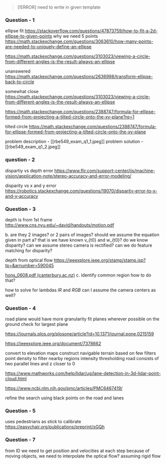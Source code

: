 >[!ERROR]
>need to write in given template

### Question - 1

ellipse fit 
https://stackoverflow.com/questions/47873759/how-to-fit-a-2d-ellipse-to-given-points
why we need 5 points 
https://math.stackexchange.com/questions/3063610/how-many-points-are-needed-to-uniquely-define-an-ellipse


https://math.stackexchange.com/questions/3103023/viewing-a-circle-from-different-angles-is-the-result-always-an-ellipse

unanswered
https://math.stackexchange.com/questions/2636998/transform-ellipse-back-to-circle


somewhat close 
https://math.stackexchange.com/questions/3103023/viewing-a-circle-from-different-angles-is-the-result-always-an-ellipse

https://math.stackexchange.com/questions/2388747/formula-for-ellipse-formed-from-projecting-a-tilted-circle-onto-the-xy-plane?rq=1


tilted circle
https://math.stackexchange.com/questions/2388747/formula-for-ellipse-formed-from-projecting-a-tilted-circle-onto-the-xy-plane


problem description  - [[rbe549_exam_q1_1.jpeg]]
problem solution - [[rbe549_exam_q1_2.jpeg]]


### question - 2
dispartiy vs depth error
https://www.flir.com/support-center/iis/machine-vision/application-note/stereo-accuracy-and-error-modeling/

disparity vs x and y error 
https://robotics.stackexchange.com/questions/19070/disparity-error-to-x-and-y-accuracy
### Question - 3
depth is from 1st frame
http://www.cns.nyu.edu/~david/handouts/motion.pdf

b. 
are they 2 images? or 2 pairs of images? 
should we assume the equation given in part a? 
that is we have known v_{t0} and w_{t0}?
do we know disparity? 
can we assume stereo camera is rectified? 
can we do feature matching for disparity?

depth from optical flow 
https://ieeexplore.ieee.org/stamp/stamp.jsp?tp=&arnumber=590045


[hons_0608.pdf (canterbury.ac.nz)](https://www.csse.canterbury.ac.nz/research/reports/HonsReps/2006/hons_0608.pdf)
c. 
identify common region
how to do that? 

how to solve for lambdas $IR$ and $RGB$ 
can I assume the camera centers as well? 

### Question - 4

road plane would have more granularity 
fit planes wherever possible on the ground
check for largest plane 

https://journals.plos.org/plosone/article?id=10.1371/journal.pone.0215159

https://ieeexplore.ieee.org/document/7378662

convert to elevation maps 
construct navigable terrain based on few filters 
point density to filter nearby regions
intensity thresholding
road consists of two parallel lines 
and z closer to 0 


https://www.mathworks.com/help/lidar/ug/lane-detection-in-3d-lidar-point-cloud.html

https://www.ncbi.nlm.nih.gov/pmc/articles/PMC6467419/

refine the search using black points on the road
and lanes

### Question - 5
uses pedestrians as stick to calibrate
https://easychair.org/publications/preprint/sGQh


### Question - 7
from ID we need to get position and velocities at each step 
because of moving objects, we need to interpolate the optical flow? 
assuming rigid flow 
